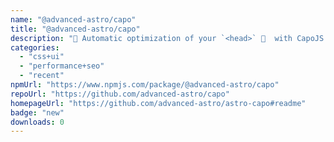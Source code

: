 ```yaml
---
name: "@advanced-astro/capo"
title: "@advanced-astro/capo"
description: "💫 Automatic optimization of your `<head>` 🤖  with CapoJS  for Astro 🚀"
categories:
  - "css+ui"
  - "performance+seo"
  - "recent"
npmUrl: "https://www.npmjs.com/package/@advanced-astro/capo"
repoUrl: "https://github.com/advanced-astro/capo"
homepageUrl: "https://github.com/advanced-astro/astro-capo#readme"
badge: "new"
downloads: 0
---
```

